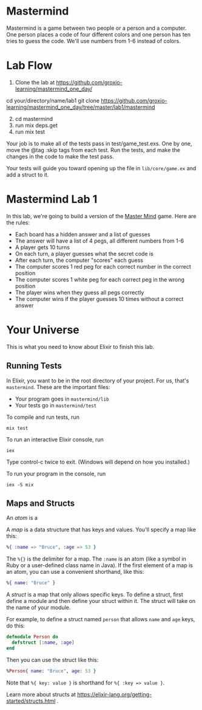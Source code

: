 # Mastermind

Mastermind is a game between two people or a person and a computer. One person places a code of four different colors and one person has ten tries to guess the code. We'll use numbers from 1-6 instead of colors. 

# Lab Flow

1. Clone the lab at https://github.com/groxio-learning/mastermind_one_day/

  cd your/directory/name/lab1
  git clone https://github.com/groxio-learning/mastermind_one_day/tree/master/lab1/mastermind

2. cd mastermind
3. run mix deps.get
4. run mix test

Your job is to make all of the tests pass in test/game_test.exs. One by one, move the @tag :skip tags from each test. Run the tests, and make the changes in the code to make the test pass. 

Your tests will guide you toward opening up the file in `lib/core/game.ex` and add a struct to it. 


# Mastermind Lab 1

In this lab, we're going to build a version of the [Master Mind](http://www.webgamesonline.com/mastermind/) game. Here are the rules: 

- Each board has a hidden answer and a list of guesses
- The answer will have a list of 4 pegs, all different numbers from 1-6
- A player gets 10 turns
- On each turn, a player guesses what the secret code is
- After each turn, the computer "scores" each guess
- The computer scores 1 red peg for each correct number in the correct position
- The computer scores 1 white peg for each correct peg in the wrong position
- The player wins when they guess all pegs correctly
- The computer wins if the player guesses 10 times without a correct answer

# Your Universe

This is what you need to know about Elixir to finish this lab. 

## Running Tests

In Elixir, you want to be in the root directory of your project. For us, that's `mastermind`. These are the important files: 

- Your program goes in `mastermind/lib`
- Your tests go in `mastermind/test`

To compile and run tests, run 

```
mix test
```

To run an interactive Elixir console, run 

```
iex
```

Type control-c twice to exit. (Windows will depend on how you installed.)

To run your program in the console, run 

```
iex -S mix
```



## Maps and Structs

An *atom* is a 

A *map* is a data structure that has keys and values. You'll specify a map like this: 

```Elixir
%{ :name => "Bruce", :age => 53 }
```

The `%{}` is the delimiter for a map. The `:name` is an atom (like a symbol in Ruby or a user-defined class name in Java). If the first element of a map is an atom, you can use a convenient shorthand, like this: 

```Elixir
%{ name: "Bruce" }
```

A *struct* is a map that only allows specific keys. To define a struct, first define a module and then define your struct within it. The struct will take on the name of your module. 

For example, to define a struct named `person` that allows `name` and `age` keys, do this: 

```Elixir
defmodule Person do
  defstruct [:name, :age]
end
```

Then you can use the struct like this: 

```Elixir
%Person{ name: "Bruce", age: 53 }
```

Note that `%{ key: value }` is shorthand for `%{ :key => value }`. 



Learn more about structs  at https://elixir-lang.org/getting-started/structs.html . 
